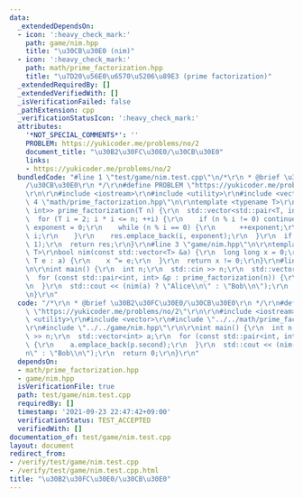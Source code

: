 ```yaml
---
data:
  _extendedDependsOn:
  - icon: ':heavy_check_mark:'
    path: game/nim.hpp
    title: "\u30CB\u30E0 (nim)"
  - icon: ':heavy_check_mark:'
    path: math/prime_factorization.hpp
    title: "\u7D20\u56E0\u6570\u5206\u89E3 (prime factorization)"
  _extendedRequiredBy: []
  _extendedVerifiedWith: []
  _isVerificationFailed: false
  _pathExtension: cpp
  _verificationStatusIcon: ':heavy_check_mark:'
  attributes:
    '*NOT_SPECIAL_COMMENTS*': ''
    PROBLEM: https://yukicoder.me/problems/no/2
    document_title: "\u30B2\u30FC\u30E0/\u30CB\u30E0"
    links:
    - https://yukicoder.me/problems/no/2
  bundledCode: "#line 1 \"test/game/nim.test.cpp\"\n/*\r\n * @brief \u30B2\u30FC\u30E0\
    /\u30CB\u30E0\r\n */\r\n#define PROBLEM \"https://yukicoder.me/problems/no/2\"\
    \r\n\r\n#include <iostream>\r\n#include <utility>\r\n#include <vector>\r\n#line\
    \ 4 \"math/prime_factorization.hpp\"\n\r\ntemplate <typename T>\r\nstd::vector<std::pair<T,\
    \ int>> prime_factorization(T n) {\r\n  std::vector<std::pair<T, int>> res;\r\n\
    \  for (T i = 2; i * i <= n; ++i) {\r\n    if (n % i != 0) continue;\r\n    int\
    \ exponent = 0;\r\n    while (n % i == 0) {\r\n      ++exponent;\r\n      n /=\
    \ i;\r\n    }\r\n    res.emplace_back(i, exponent);\r\n  }\r\n  if (n != 1) res.emplace_back(n,\
    \ 1);\r\n  return res;\r\n}\r\n#line 3 \"game/nim.hpp\"\n\r\ntemplate <typename\
    \ T>\r\nbool nim(const std::vector<T> &a) {\r\n  long long x = 0;\r\n  for (const\
    \ T e : a) {\r\n    x ^= e;\r\n  }\r\n  return x != 0;\r\n}\r\n#line 11 \"test/game/nim.test.cpp\"\
    \n\r\nint main() {\r\n  int n;\r\n  std::cin >> n;\r\n  std::vector<int> a;\r\n\
    \  for (const std::pair<int, int> &p : prime_factorization(n)) {\r\n    a.emplace_back(p.second);\r\
    \n  }\r\n  std::cout << (nim(a) ? \"Alice\\n\" : \"Bob\\n\");\r\n  return 0;\r\
    \n}\r\n"
  code: "/*\r\n * @brief \u30B2\u30FC\u30E0/\u30CB\u30E0\r\n */\r\n#define PROBLEM\
    \ \"https://yukicoder.me/problems/no/2\"\r\n\r\n#include <iostream>\r\n#include\
    \ <utility>\r\n#include <vector>\r\n#include \"../../math/prime_factorization.hpp\"\
    \r\n#include \"../../game/nim.hpp\"\r\n\r\nint main() {\r\n  int n;\r\n  std::cin\
    \ >> n;\r\n  std::vector<int> a;\r\n  for (const std::pair<int, int> &p : prime_factorization(n))\
    \ {\r\n    a.emplace_back(p.second);\r\n  }\r\n  std::cout << (nim(a) ? \"Alice\\\
    n\" : \"Bob\\n\");\r\n  return 0;\r\n}\r\n"
  dependsOn:
  - math/prime_factorization.hpp
  - game/nim.hpp
  isVerificationFile: true
  path: test/game/nim.test.cpp
  requiredBy: []
  timestamp: '2021-09-23 22:47:42+09:00'
  verificationStatus: TEST_ACCEPTED
  verifiedWith: []
documentation_of: test/game/nim.test.cpp
layout: document
redirect_from:
- /verify/test/game/nim.test.cpp
- /verify/test/game/nim.test.cpp.html
title: "\u30B2\u30FC\u30E0/\u30CB\u30E0"
---
```

